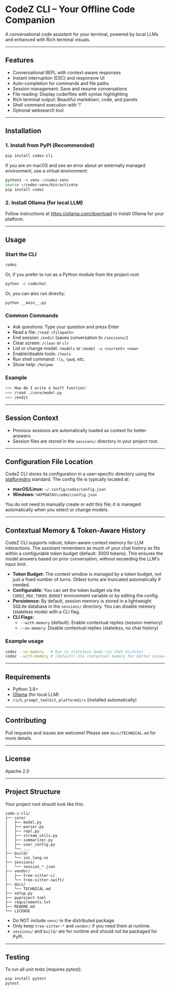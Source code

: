 # CodeZ CLI – Your Offline Code Companion

A conversational code assistant for your terminal, powered by local LLMs and enhanced with Rich terminal visuals.

---

## Features
- Conversational REPL with context-aware responses
- Instant interruption (ESC) and responsive UI
- Auto-completion for commands and file paths
- Session management: Save and resume conversations
- File reading: Display code/files with syntax highlighting
- Rich terminal output: Beautiful markdown, code, and panels
- Shell command execution with '!'
- Optional websearch tool

---

## Installation

### 1. Install from PyPI (Recommended)

```bash
pip install codez-cli
```

If you are on macOS and see an error about an externally managed environment, use a virtual environment:

```bash
python3 -m venv ~/codez-venv
source ~/codez-venv/bin/activate
pip install codez
```

### 2. Install Ollama (for local LLM)

Follow instructions at https://ollama.com/download to install Ollama for your platform.

---

## Usage

### Start the CLI

```bash
codez
```

Or, if you prefer to run as a Python module from the project root:

```bash
python -m codechat
```

Or, you can also run directly:

```bash
python __main__.py
```

### Common Commands
- Ask questions: Type your question and press Enter
- Read a file: `/read <filepath>`
- End session: `/endit` (saves conversation to `/sessions/`)
- Clear screen: `/clear` or `clr`
- List or change model: `/models` or `/model -u <current> <new>`
- Enable/disable tools: `/tools`
- Run shell command: `!ls`, `!pwd`, etc.
- Show help: `/helpme`

### Example
```bash
>>> How do I write a Swift function?
>>> /read ./core/model.py
>>> /endit
```

---

## Session Context
- Previous sessions are automatically loaded as context for better answers.
- Session files are stored in the `sessions/` directory in your project root.

---

## Configuration File Location

CodeZ CLI stores its configuration in a user-specific directory using the [platformdirs](https://pypi.org/project/platformdirs/) standard. The config file is typically located at:

- **macOS/Linux:** `~/.config/codez/config.json`
- **Windows:** `%APPDATA%\codez\config.json`

You do not need to manually create or edit this file; it is managed automatically when you select or change models.

---

## Contextual Memory & Token-Aware History

CodeZ CLI supports robust, token-aware context memory for LLM interactions. The assistant remembers as much of your chat history as fits within a configurable token budget (default: 3000 tokens). This ensures the model answers based on prior conversation, without exceeding the LLM's input limit.

- **Token Budget:** The context window is managed by a token budget, not just a fixed number of turns. Oldest turns are truncated automatically if needed.
- **Configurable:** You can set the token budget via the `CODEZ_MAX_TOKEN_BUDGET` environment variable or by editing the config.
- **Persistence:** By default, session memory is stored in a lightweight SQLite database in the `sessions/` directory. You can disable memory (stateless mode) with a CLI flag.
- **CLI Flags:**
  - `--with-memory` (default): Enable contextual replies (session memory)
  - `--no-memory`: Disable contextual replies (stateless, no chat history)

### Example usage

```bash
codez --no-memory   # Run in stateless mode (no chat history)
codez --with-memory # (default) Use contextual memory for better answers
```

---

## Requirements
- Python 3.8+
- [Ollama](https://ollama.com/) (for local LLM)
- `rich`, `prompt_toolkit`, `platformdirs` (installed automatically)

---

## Contributing
Pull requests and issues are welcome! Please see `docs/TECHNICAL.md` for more details.

---

## License
Apache 2.0

---

## Project Structure

Your project root should look like this:

```
code-z-cli/
├── core/
│   ├── model.py
│   ├── parser.py
│   ├── repl.py
│   ├── stream_utils.py
│   ├── summarizer.py
│   ├── user_config.py
│   └── ...
├── build/
│   └── ios_lang.so
├── sessions/
│   └── session_*.json
├── vendor/
│   ├── tree-sitter-c/
│   └── tree-sitter-swift/
├── docs/
│   └── TECHNICAL.md
├── setup.py
├── pyproject.toml
├── requirements.txt
├── README.md
└── LICENSE
```

- Do NOT include `venv/` in the distributed package.
- Only keep `tree-sitter-*` and `vendor/` if you need them at runtime.
- `sessions/` and `build/` are for runtime and should not be packaged for PyPI.

---

## Testing

To run all unit tests (requires pytest):

```bash
pip install pytest
pytest
```
